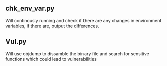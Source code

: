 ## chk_env_var.py
Will continously running and check if there are any changes in environment variables, if there are, output the differences. 

## Vul.py
Will use objdump to dissamble the binary file and search for sensitive functions which could lead to vulnerabilities
